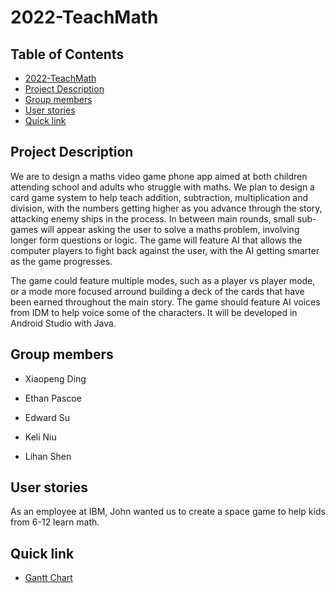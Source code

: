 # 2022-TeachMath

## Table of Contents
- [2022-TeachMath](#2022-teachmath)
- [Project Description](#project-description)
- [Group members](#group-members)
- [User stories](#user-stories)
- [Quick link](#quick-link)
 
## Project Description
We are to design a maths video game phone app aimed at both children attending school and adults who 
struggle with maths. We plan to design a card game system to help teach addition, subtraction, 
multiplication and division, with the numbers getting higher as you advance through the story, 
attacking enemy ships in the process. In between main rounds, small sub-games will appear
asking the user to solve a maths problem, involving longer form questions or logic. The game will feature
AI that allows the computer players to fight back against the user, with the AI getting smarter as the game
progresses.

The game could feature multiple modes, such as a player vs player mode, or a mode more focused arround building
a deck of the cards that have been earned throughout the main story. The game should feature AI voices from
IDM to help voice some of the characters. It will be developed in Android Studio with Java.

## Group members
* Xiaopeng Ding

* Ethan Pascoe

* Edward Su

* Keli Niu

* Lihan Shen

## User stories
As an employee at IBM, John wanted us to create a space game to help kids from 6-12 learn math.

## Quick link
* [Gantt Chart](https://uob-my.sharepoint.com/:x:/g/personal/tm21064_bristol_ac_uk/Eawx_-tD16lDkWZellTm-EgBApA7P2yy6c2a8kqFwhnR7g)

